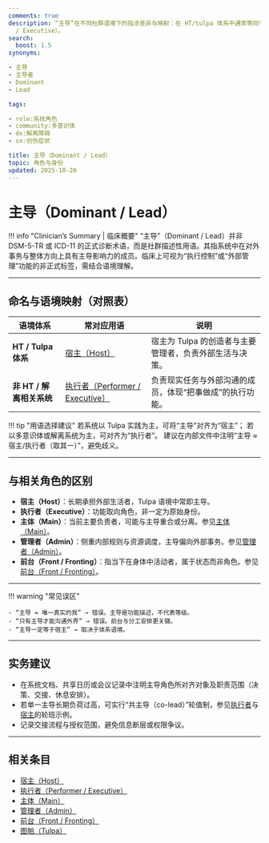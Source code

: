 ```yaml
---
comments: true
description: “主导”在不同社群语境下的指涉差异与映射：在 HT/tulpa 体系中通常等同于宿主（Host）；在非 HT 体系（如多意识体社群、解离相关系统）中多对应用语为执行者（Performer
  / Executive）。
search:
  boost: 1.5
synonyms:

- 主导
- 主导者
- Dominant
- Lead

tags:

- role:系统角色
- community:多意识体
- dx:解离障碍
- sx:创伤症状

title: 主导（Dominant / Lead）
topic: 角色与身份
updated: 2025-10-20
---
```


# 主导（Dominant / Lead）

!!! info "Clinician’s Summary | 临床概要"
    “主导”（Dominant / Lead）并非 DSM-5-TR 或 ICD-11 的正式诊断术语，而是社群描述性用语。其指系统中在对外事务与整体方向上具有主导影响力的成员。临床上可视为“执行控制”或“外部管理”功能的非正式标签，需结合语境理解。

---

## 命名与语境映射（对照表）

| 语境体系 | 常对应用语 | 说明 |
|-----------|--------------|------|
| **HT / Tulpa 体系** | [宿主（Host）](Host.md) | 宿主为 Tulpa 的创造者与主要管理者，负责外部生活与决策。 |
| **非 HT / 解离相关系统** | [执行者（Performer / Executive）](Performer-Executive.md) | 负责现实任务与外部沟通的成员，体现“把事做成”的执行功能。 |

!!! tip "用语选择建议"
    若系统以 Tulpa 实践为主，可将“主导”对齐为“宿主”；
    若以多意识体或解离系统为主，可对齐为“执行者”。
    建议在内部文件中注明“主导 ≈ 宿主/执行者（取其一）”，避免歧义。

---

## 与相关角色的区别

- **宿主（Host）**：长期承担外部生活者，Tulpa 语境中常即主导。
- **执行者（Executive）**：功能取向角色，非一定为原始身份。
- **主体（Main）**：当前主要负责者，可能与主导重合或分离。参见[主体（Main）](Main.md)。
- **管理者（Admin）**：侧重内部规则与资源调度，主导偏向外部事务。参见[管理者（Admin）](Admin.md)。
- **前台（Front / Fronting）**：指当下在身体中活动者，属于状态而非角色。参见[前台（Front / Fronting）](Front-Fronting.md)。

---

!!! warning "常见误区"

    - “主导 = 唯一真实的我” → 错误。主导是功能描述，不代表等级。
    - “只有主导才能沟通外界” → 错误。前台与分工安排更关键。
    - “主导一定等于宿主” → 取决于体系语境。

---

## 实务建议

- 在系统文档、共享日历或会议记录中注明主导角色所对齐对象及职责范围（决策、交接、休息安排）。
- 若单一主导长期负荷过高，可实行“共主导（co-lead）”轮值制，参见[执行者](Performer-Executive.md)与[宿主](Host.md)的轮班示例。
- 记录交接流程与授权范围，避免信息断层或权限争议。

---

## 相关条目

- [宿主（Host）](Host.md)
- [执行者（Performer / Executive）](Performer-Executive.md)
- [主体（Main）](Main.md)
- [管理者（Admin）](Admin.md)
- [前台（Front / Fronting）](Front-Fronting.md)
- [图帕（Tulpa）](Tulpa.md)
